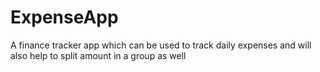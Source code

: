 # ExpenseApp
A finance tracker app which can be used to track daily expenses and will also help to split amount in a group as well
